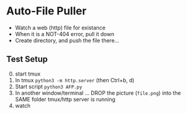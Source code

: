 Auto-File Puller
================
- Watch a web (http) file for existance
- When it is a NOT-404 error, pull it down
- Create directory, and push the file there...

Test Setup
----------
0. start tmux
1. In tmux `python3 -m http.server` (then Ctrl+b, d)
2. Start script `python3 AFP.py`
3. In another window/terminal ... DROP the picture (`file.png`) into the SAME folder tmux/http server is running
4. watch
